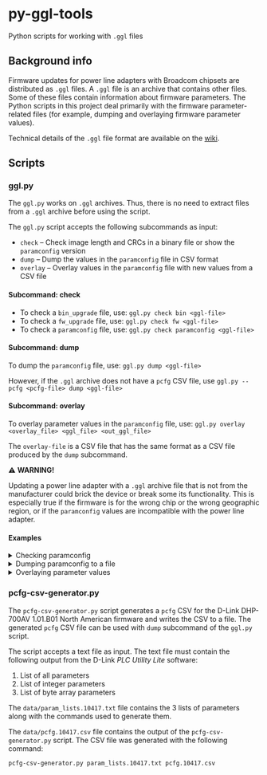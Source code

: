 # py-ggl-tools
Python scripts for working with `.ggl` files

## Background info
Firmware updates for power line adapters with Broadcom chipsets are distributed as `.ggl` files.
A `.ggl` file is an archive that contains other files.
Some of these files contain information about firmware parameters.
The Python scripts in this project deal primarily with the firmware parameter-related files (for example, dumping and overlaying firmware parameter values).

Technical details of the `.ggl` file format are available on the [wiki](https://github.com/serock/py-ggl-tools/wiki).

## Scripts

### ggl.py

The `ggl.py` works on `.ggl` archives.
Thus, there is no need to extract files from a `.ggl` archive before using the script.

The `ggl.py` script accepts the following subcommands as input:

* `check` &ndash; Check image length and CRCs in a binary file or show the `paramconfig` version
* `dump` &ndash; Dump the values in the `paramconfig` file in CSV format
* `overlay` &ndash; Overlay values in the `paramconfig` file with new values from a CSV file

#### Subcommand: check

* To check a `bin_upgrade` file, use: `ggl.py check bin <ggl-file>`
* To check a `fw_upgrade` file, use: `ggl.py check fw <ggl-file>`
* To check a `paramconfig` file, use: `ggl.py check paramconfig <ggl-file>`

#### Subcommand: dump

To dump the `paramconfig` file, use: `ggl.py dump <ggl-file>`

However, if the `.ggl` archive does not have a `pcfg` CSV file, use `ggl.py --pcfg <pcfg-file> dump <ggl-file>`

#### Subcommand: overlay

To overlay parameter values in the `paramconfig` file, use: `ggl.py overlay <overlay_file> <ggl_file> <out_ggl_file>`

The `overlay-file` is a CSV file that has the same format as a CSV file produced by the `dump` subcommand.

:warning: **WARNING!**

Updating a power line adapter with a `.ggl` archive file that is not from the manufacturer could brick the device or break some its functionality.
This is especially true if the firmware is for the wrong chip or the wrong geographic region, or if the `paramconfig` values are incompatible with the power line adapter.

#### Examples

<details>
  <summary>Checking paramconfig</summary>

```
ggl.py check paramconfig DHP-700AV_REVA_FW101b01_duna_.ggl
```

```
File: paramconfig.10417.BCM_CFG2.bin

Calculated Header CRC: 0xbaa94faa
Embedded Header CRC:  0xbaa94faa (good)

Calculated Image CRC: 0xb048ce1a
Embedded Image CRC:  0xb048ce1a (good)

Calculated Image Length: 2752
Embedded Image Length:  2752 (good)

ParamConfig Version: 10101
```

</details>

<details>
  <summary>Dumping paramconfig to a file</summary>

```
ggl.py dump --pcfg pcfg.10417.csv --out paramconfig_values.10417.csv DHP-700AV_REVA_FW101b01_duna_.ggl
```

</details>

<details>
  <summary>Overlaying parameter values</summary>

```
ggl.py overlay overlay.dhp-700av.na.14050.csv BCM60500_v3.2.4_20180511_NA_14050.ggl DHP-700AVA1_FW101NAb04.ggl
```

The `data/overlay.dhp-700av.na.14050.csv` file is an example of an overlay file for a North American D-Link DHP-700AV power line adapter and firmware version `svn 14050`.

</details>

### pcfg-csv-generator.py

The `pcfg-csv-generator.py` script generates a `pcfg` CSV for the D-Link DHP-700AV 1.01.B01 North American firmware and writes the CSV to a file.
The generated `pcfg` CSV file can be used with `dump` subcommand of the `ggl.py` script.

The script accepts a text file as input. The text file must contain the following output from the D-Link *PLC Utility Lite* software:

1. List of all parameters
2. List of integer parameters
3. List of byte array parameters

The `data/param_lists.10417.txt` file contains the 3 lists of parameters along with the commands used to generate them.

The `data/pcfg.10417.csv` file contains the output of the `pcfg-csv-generator.py` script.
The CSV file was generated with the following command:

```
pcfg-csv-generator.py param_lists.10417.txt pcfg.10417.csv
```
